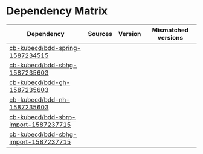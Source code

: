 # Dependency Matrix

Dependency | Sources | Version | Mismatched versions
---------- | ------- | ------- | -------------------
[cb-kubecd/bdd-spring-1587234515](https://github.com/cb-kubecd/bdd-spring-1587234515.git) |  | []() | 
[cb-kubecd/bdd-sbhg-1587235603](https://github.com/cb-kubecd/bdd-sbhg-1587235603.git) |  | []() | 
[cb-kubecd/bdd-gh-1587235603](https://github.com/cb-kubecd/bdd-gh-1587235603.git) |  | []() | 
[cb-kubecd/bdd-nh-1587235603](https://github.com/cb-kubecd/bdd-nh-1587235603.git) |  | []() | 
[cb-kubecd/bdd-sbrp-import-1587237715](https://github.com/cb-kubecd/bdd-sbrp-import-1587237715.git) |  | []() | 
[cb-kubecd/bdd-sbhg-import-1587237715](https://github.com/cb-kubecd/bdd-sbhg-import-1587237715.git) |  | []() | 
